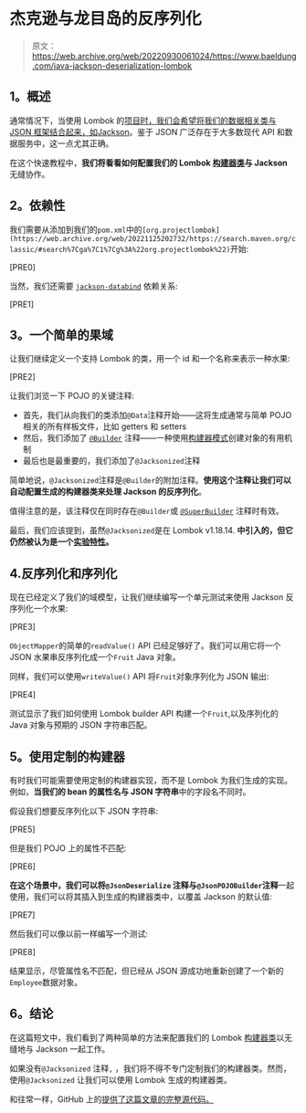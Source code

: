 # 杰克逊与龙目岛的反序列化

> 原文：<https://web.archive.org/web/20220930061024/https://www.baeldung.com/java-jackson-deserialization-lombok>

## **1。概述**

通常情况下，当使用 Lombok 的[项目时，我们会希望将我们的数据相关类与 JSON 框架结合起来，如](https://web.archive.org/web/20221125202732/https://projectlombok.org/)[Jackson](/web/20221125202732/https://www.baeldung.com/jackson)。鉴于 JSON 广泛存在于大多数现代 API 和数据服务中，这一点尤其正确。

在这个快速教程中，**我们将看看如何配置我们的 Lombok [构建器类](/web/20221125202732/https://www.baeldung.com/lombok-builder)与 Jackson** 无缝协作。

## **2。依赖性**

我们需要从添加到我们的`pom.xml`中的`[org.projectlombok](https://web.archive.org/web/20221125202732/https://search.maven.org/classic/#search%7Cga%7C1%7Cg%3A%22org.projectlombok%22)`开始:

[PRE0]

当然，我们还需要 [`jackson-databind`](https://web.archive.org/web/20221125202732/https://search.maven.org/search?q=g:com.fasterxml.jackson.core) 依赖关系:

[PRE1]

## **3。一个简单的果域**

让我们继续定义一个支持 Lombok 的类，用一个 id 和一个名称来表示一种水果:

[PRE2]

让我们浏览一下 POJO 的关键注释:

*   首先，我们从向我们的类添加`@Data`注释开始——这将生成通常与简单 POJO 相关的所有样板文件，比如 getters 和 setters
*   然后，我们添加了 [`@Builder`](https://web.archive.org/web/20221125202732/http://baeldung.com/lombok-builder) 注释——一种使用[构建器模式](/web/20221125202732/https://www.baeldung.com/creational-design-patterns#builder)创建对象的有用机制
*   最后也是最重要的，我们添加了`@Jacksonized`注释

简单地说，`@Jacksonized`注释是`@Builder`的附加注释。**使用这个注释让我们可以自动配置生成的构建器类来处理 Jackson 的反序列化**。

值得注意的是，该注释仅在同时存在`@Builder`或 [`@SuperBuilder`](/web/20221125202732/https://www.baeldung.com/lombok-builder-inheritance) 注释时有效。

最后，我们应该提到，虽然`@Jacksonized`是在 Lombok v1.18.14\. **中引入的，但它仍然被认为是一个[实验特性](https://web.archive.org/web/20221125202732/https://projectlombok.org/features/experimental/)。**

## 4.反序列化和序列化

现在已经定义了我们的域模型，让我们继续编写一个单元测试来使用 Jackson 反序列化一个水果:

[PRE3]

`ObjectMapper`的简单的`readValue()` API 已经足够好了。我们可以用它将一个 JSON 水果串反序列化成一个`Fruit` Java 对象。

同样，我们可以使用`writeValue()` API 将`Fruit`对象序列化为 JSON 输出:

[PRE4]

测试显示了我们如何使用 Lombok builder API 构建一个`Fruit`,以及序列化的 Java 对象与预期的 JSON 字符串匹配。

## **5。使用定制的构建器**

有时我们可能需要使用定制的构建器实现，而不是 Lombok 为我们生成的实现。例如，**当我们的 bean 的属性名与 JSON 字符串**中的字段名不同时。

假设我们想要反序列化以下 JSON 字符串:

[PRE5]

但是我们 POJO 上的属性不匹配:

[PRE6]

**在这个场景中，我们可以将`@JsonDeserialize` 注释与`@JsonPOJOBuilder`注释**一起使用，我们可以将其插入到生成的构建器类中，以覆盖 Jackson 的默认值:

[PRE7]

然后我们可以像以前一样编写一个测试:

[PRE8]

结果显示，尽管属性名不匹配，但已经从 JSON 源成功地重新创建了一个新的`Employee`数据对象。

## **6。结论**

在这篇短文中，我们看到了两种简单的方法来配置我们的 Lombok [构建器类](/web/20221125202732/https://www.baeldung.com/lombok-builder)以无缝地与 Jackson 一起工作。

如果没有`@Jacksonized` 注释`,` ，我们将不得不专门定制我们的构建器类。然而，使用`@Jacksonized` 让我们可以使用 Lombok 生成的构建器类。

和往常一样，GitHub 上的[提供了这篇文章的完整源代码。](https://web.archive.org/web/20221125202732/https://github.com/eugenp/tutorials/tree/master/lombok-modules/lombok-2)